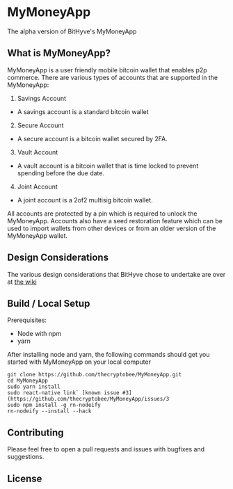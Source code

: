 # MyMoneyApp

The alpha version of BitHyve's MyMoneyApp

## What is MyMoneyApp?

MyMoneyApp is a user friendly mobile bitcoin wallet that enables p2p commerce. There are various types of accounts that are supported in the MyMoneyApp:

1.  Savings Account
  -   A savings account is a standard bitcoin wallet

2.  Secure Account
  -   A secure account is a bitcoin wallet secured by 2FA.

3.  Vault Account
  -   A vault account is a bitcoin wallet that is time locked to prevent spending before the due date.

4.  Joint Account
  -   A joint account is a 2of2 multisig bitcoin wallet.

All accounts are protected by a pin which is required to unlock the MyMoneyApp. Accounts also have a seed restoration feature which can be used to import wallets from other devices or from an older version of the MyMoneyApp wallet.

## Design Considerations

The various design considerations that BitHyve chose to undertake are over at [the wiki](https://github.com/thecryptobee/MyMoneyApp/wiki/Design-Considerations)

## Build / Local Setup

Prerequisites:

-   Node with npm
-   yarn

After installing node and yarn, the following commands should get you started with MyMoneyApp on your local computer
```
git clone https://github.com/thecryptobee/MyMoneyApp.git
cd MyMoneyApp
sudo yarn install
sudo react-native link` [known issue #3](https://github.com/thecryptobee/MyMoneyApp/issues/3
sudo npm install -g rn-nodeify
rn-nodeify --install --hack
```

## Contributing

Please feel free to open a pull requests and issues with bugfixes and suggestions.

## License
